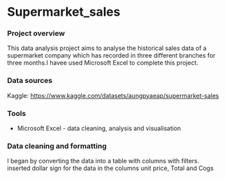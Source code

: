 # Supermarket_sales

### Project overview
This data analysis project aims to analyse the historical sales data of a supermarket company which has recorded in three different branches for three months.I havee used Microsoft Excel to complete this project.


### Data sources
Kaggle: https://www.kaggle.com/datasets/aungpyaeap/supermarket-sales

### Tools
- Microsoft Excel - data cleaning, analysis and visualisation

### Data cleaning and formatting
I began by converting the data into a table with columns with filters.
inserted dollar sign for the data in the columns unit price, Total and Cogs
